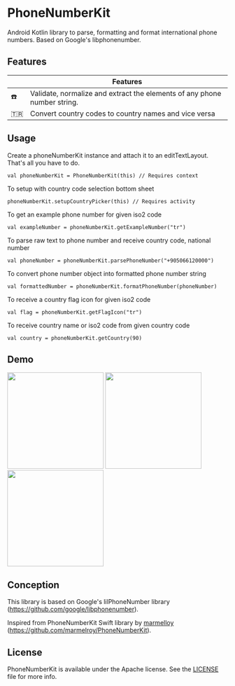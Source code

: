 # PhoneNumberKit
Android Kotlin library to parse, formatting and format international phone numbers.
Based on Google's libphonenumber.


## Features

| |Features |
--------------------------|------------------------------------------------------------
:phone: | Validate, normalize and extract the elements of any phone number string.
:tr: | Convert country codes to country names and vice versa


## Usage

Create a phoneNumberKit instance and attach it to an editTextLayout. That's all you have to do.
```
val phoneNumberKit = PhoneNumberKit(this) // Requires context
```
To setup with country code selection bottom sheet
```
phoneNumberKit.setupCountryPicker(this) // Requires activity
```
To get an example phone number for given iso2 code
```
val exampleNumber = phoneNumberKit.getExampleNumber("tr")
```
To parse raw text to phone number and receive country code, national number
```
val phoneNumber = phoneNumberKit.parsePhoneNumber("+905066120000")
```
To convert phone number object into formatted phone number string
```
val formattedNumber = phoneNumberKit.formatPhoneNumber(phoneNumber)
```
To receive a country flag icon for given iso2 code
```
val flag = phoneNumberKit.getFlagIcon("tr")
```
To receive country name or iso2 code from given country code
```
val country = phoneNumberKit.getCountry(90)
```

## Demo
<img src="https://github.com/ibrahimsn98/PhoneNumberKit/blob/master/art/ss1.jpg" width="220" />
<img src="https://github.com/ibrahimsn98/PhoneNumberKit/blob/master/art/ss2.jpg" width="220" />
<img src="https://github.com/ibrahimsn98/PhoneNumberKit/blob/master/art/ss3.jpg" width="220" />

## Conception
This library is based on Google's lilPhoneNumber library (https://github.com/google/libphonenumber).

Inspired from PhoneNumberKit Swift library by [marmelloy](https://github.com/marmelroy) (https://github.com/marmelroy/PhoneNumberKit).

## License
PhoneNumberKit is available under the Apache license. See the [LICENSE](https://github.com/ibrahimsn98/PhoneNumberKit/blob/master/LICENSE) file for more info.




